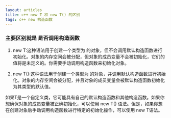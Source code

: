 ```yaml
---
layout: articles
title: c++ new T 和 new T() 的区别
tags: c++ new 构造函数
---
```


### 主要区别就是 是否调用构造函数

1. new T:这种语法用于创建一个类型为 的对象，但不会调用默认构造函数进行初始化。对象的内存空间会被分配，但对象的成员变量不会被初始化，它们的值将是未定义的。你需要手动调用构造函数来初始化对象。

2. new T():这种语法用于创建一个类型为 的对象，并调用默认构造函数进行初始化。对象的内存空间会被分配，并且对象的成员变量会被默认构造函数初始化为其类型的默认值。

如果T是一个自定义类，它可能具有自己的默认构造函数和其他构造函数。如果你想确保对象的成员变量被正确初始化，可以使用 new T() 语法。但是，如果你想在创建对象后手动调用构造函数进行特定的初始化操作，可以使用 new T语法。